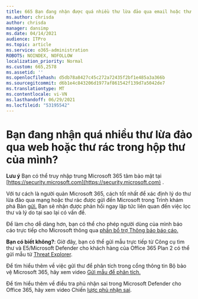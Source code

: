 ```yaml
---
title: 665 Bạn đang nhận được quá nhiều thư lừa đảo qua email hoặc thư rác trong hộp thư của mình?
ms.author: chrisda
author: chrisda
manager: dansimp
ms.date: 04/14/2021
audience: ITPro
ms.topic: article
ms.service: o365-administration
ROBOTS: NOINDEX, NOFOLLOW
localization_priority: Normal
ms.custom: 665,2578
ms.assetid: ''
ms.openlocfilehash: d5db78a8427c45c272a72435f2bf1e485a3a366b
ms.sourcegitcommit: d6b1e4c843206d1977af861542f139d7a5042de7
ms.translationtype: MT
ms.contentlocale: vi-VN
ms.lasthandoff: 06/29/2021
ms.locfileid: "53195542"
---
```

# <a name="are-you-receiving-too-much-phish-or-spam-in-your-mailbox"></a>Bạn đang nhận quá nhiều thư lừa đảo qua web hoặc thư rác trong hộp thư của mình?

**Lưu ý** Bạn có thể truy nhập trung Microsoft 365 tâm bảo mật tại [https://security.microsoft.com](https://security.microsoft.com) .

Với tư cách là người quản Microsoft 365, cách tốt nhất để xác định lý do thư lừa đảo qua mạng hoặc thư rác được gửi đến Microsoft trong Trình khám phá Bản [gửi.](https://security.microsoft.com/reportsubmission) Bạn sẽ nhận được phản hồi ngay lập tức liên quan đến việc lọc thư và lý do tại sao lại có vấn đề.

Để làm cho dễ dàng hơn, bạn có thể cho phép người dùng của mình báo cáo trực tiếp cho Microsoft thông qua [phần bổ trợ Thông báo báo cáo.](https://appsource.microsoft.com/product/office/WA104381180?src=office&tab=Overview)

**Bạn có biết không?**: Giờ [](https://security.microsoft.com/messagetrace) đây, bạn có thể gửi mẫu trực tiếp từ Công cụ tìm thư và E5/Microsoft Defender cho khách hàng của Office 365 Plan 2 có thể gửi mẫu từ [Threat Explorer](/microsoft-365/security/office-365-security/threat-explorer).

Để tìm hiểu thêm về việc gửi thư để phân tích trong cổng thông tin Bộ bảo vệ Microsoft 365, hãy xem video [Gửi mẫu để phân tích.](https://go.microsoft.com/fwlink/?linkid=2166435)

Để tìm hiểu thêm về điều tra phủ nhận sai trong Microsoft Defender cho Office 365, hãy xem video Chiến [lược phủ nhận sai](https://go.microsoft.com/fwlink/?linkid=2166434).
